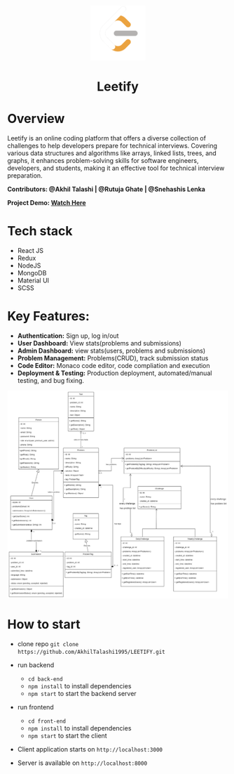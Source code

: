  <div align="center">
    <img src="/front-end/public/logo-main.png" alt="Vets Who Code" width="125px" />
 </div>
 
 <H1 align="center">Leetify</H1>

# Overview
Leetify is an online coding platform that offers a diverse collection of challenges to help developers prepare for technical interviews. Covering various data structures and algorithms like arrays, linked lists, trees, and graphs, it enhances problem-solving skills for software engineers, developers, and students, making it an effective tool for technical interview preparation.

**Contributors: @Akhil Talashi | @Rutuja Ghate | @Snehashis Lenka**

**Project Demo: [Watch Here](https://www.youtube.com/watch?v=2YP86XvqiwE&t=8s)**

# Tech stack

 - React JS
 - Redux
 - NodeJS
 - MongoDB
 - Material UI
 - SCSS

# Key Features:

- **Authentication:** Sign up, log in/out
- **User Dashboard:** View stats(problems and submissions)
- **Admin Dashboard:** view stats(users, problems and submissions)
- **Problem Management:** Problems(CRUD), track submission status
- **Code Editor:** Monaco code editor, code compliation and execution
- **Deployment & Testing:** Production deployment, automated/manual testing, and bug fixing.

![model](modelDiag.jpeg)

# How to start

- clone repo ```git clone https://github.com/AkhilTalashi1995/LEETIFY.git```
  
- run backend
  - ```cd back-end``` 
  - ```npm install``` to install dependencies
  - ```npm start``` to start the backend server

- run frontend
  - ```cd front-end``` 
  - ```npm install``` to install dependencies
  - ```npm start``` to start the client

- Client application starts on ```http://localhost:3000```
- Server is available on ```http://localhost:8000```








